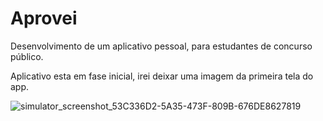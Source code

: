 # Aprovei


Desenvolvimento de um aplicativo pessoal, para estudantes de concurso público. 

Aplicativo esta em fase inicial, irei deixar uma imagem da primeira tela do app. 

![simulator_screenshot_53C336D2-5A35-473F-809B-676DE8627819](https://user-images.githubusercontent.com/86196288/211938014-1a3e217a-d02b-45c3-b7f4-9bfe403d3d0e.png)
